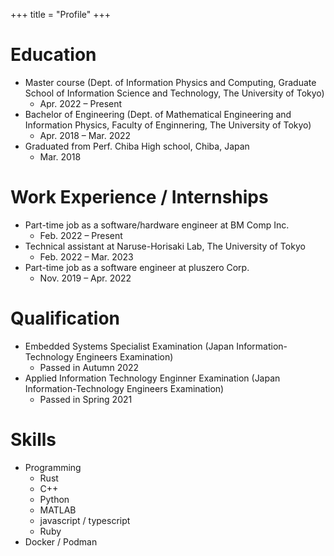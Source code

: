 +++
title = "Profile"
+++

# Education

- Master course (Dept. of Information Physics and Computing, Graduate School of Information Science and Technology, The University of Tokyo)
  - Apr. 2022 – Present
- Bachelor of Engineering (Dept. of Mathematical Engineering and Information Physics, Faculty of Enginnering, The University of Tokyo)
  - Apr. 2018 – Mar. 2022
- Graduated from Perf. Chiba High school, Chiba, Japan
  - Mar. 2018

# Work Experience / Internships

- Part-time job as a software/hardware engineer at BM Comp Inc.
  - Feb. 2022 – Present
- Technical assistant at Naruse-Horisaki Lab, The University of Tokyo
  - Feb. 2022 – Mar. 2023
- Part-time job as a software engineer at pluszero Corp.
  - Nov. 2019 – Apr. 2022

# Qualification

- Embedded Systems Specialist Examination (Japan Information-Technology Engineers Examination)
  - Passed in Autumn 2022
- Applied Information Technology Enginner Examination (Japan Information-Technology Engineers Examination)
  - Passed in Spring 2021

# Skills

- Programming
  - Rust
  - C++
  - Python
  - MATLAB
  - javascript / typescript
  - Ruby
- Docker / Podman

